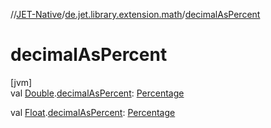 //[JET-Native](../../index.md)/[de.jet.library.extension.math](index.md)/[decimalAsPercent](decimal-as-percent.md)

# decimalAsPercent

[jvm]\
val [Double](https://kotlinlang.org/api/latest/jvm/stdlib/kotlin/-double/index.html).[decimalAsPercent](decimal-as-percent.md): [Percentage](../de.jet.library.tool.math/-percentage/index.md)

val [Float](https://kotlinlang.org/api/latest/jvm/stdlib/kotlin/-float/index.html).[decimalAsPercent](decimal-as-percent.md): [Percentage](../de.jet.library.tool.math/-percentage/index.md)

